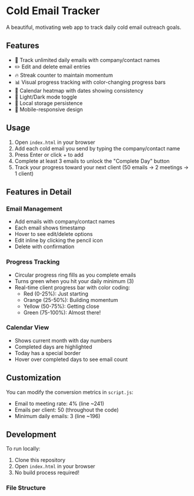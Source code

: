 # Cold Email Tracker

A beautiful, motivating web app to track daily cold email outreach goals.

## Features

- 📧 Track unlimited daily emails with company/contact names
- ✏️ Edit and delete email entries
- 🔥 Streak counter to maintain momentum
- 📊 Visual progress tracking with color-changing progress bars
- 📅 Calendar heatmap with dates showing consistency
- 🌙 Light/Dark mode toggle
- 💾 Local storage persistence
- 📱 Mobile-responsive design

## Usage

1. Open `index.html` in your browser
2. Add each cold email you send by typing the company/contact name
3. Press Enter or click + to add
4. Complete at least 3 emails to unlock the "Complete Day" button
5. Track your progress toward your next client (50 emails → 2 meetings → 1 client)

## Features in Detail

### Email Management
- Add emails with company/contact names
- Each email shows timestamp
- Hover to see edit/delete options
- Edit inline by clicking the pencil icon
- Delete with confirmation

### Progress Tracking
- Circular progress ring fills as you complete emails
- Turns green when you hit your daily minimum (3)
- Real-time client progress bar with color coding:
  - Red (0-25%): Just starting
  - Orange (25-50%): Building momentum
  - Yellow (50-75%): Getting close
  - Green (75-100%): Almost there!

### Calendar View
- Shows current month with day numbers
- Completed days are highlighted
- Today has a special border
- Hover over completed days to see email count

## Customization

You can modify the conversion metrics in `script.js`:
- Email to meeting rate: 4% (line ~241)
- Emails per client: 50 (throughout the code)
- Minimum daily emails: 3 (line ~196)

## Development

To run locally:
1. Clone this repository
2. Open `index.html` in your browser
3. No build process required!

### File Structure